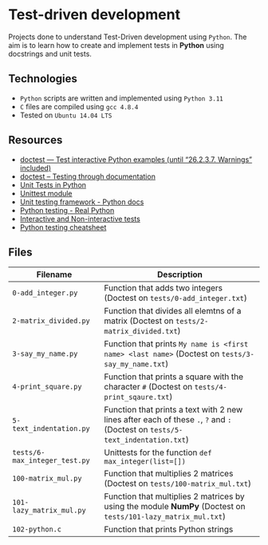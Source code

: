# Test-driven development

Projects done to understand Test-Driven development using `Python`. The aim is to learn how to create and implement tests in **Python** using docstrings and unit tests.

## Technologies
* `Python` scripts are written and implemented using `Python 3.11`
* `C` files are compiled using `gcc 4.8.4`
* Tested on `Ubuntu 14.04 LTS`

## Resources
* [doctest — Test interactive Python examples (until “26.2.3.7. Warnings” included)](https://docs.python.org/3/library/doctest.html)
* [doctest – Testing through documentation](https://pymotw.com/3/doctest/)
* [Unit Tests in Python](https://www.youtube.com/watch?v=1Lfv5tUGsn8)
* [Unittest module](https://www.youtube.com/watch?v=6tNS--WetLI)
* [Unit testing framework - Python docs](https://docs.python.org/3/library/unittest.html)
* [Python testing - Real Python](https://realpython.com/python-testing/)
* [Interactive and Non-interactive tests](https://mattermost.com/blog/testing-python-understanding-doctest-and-unittest/)
* [Python testing cheatsheet](https://www.pythonsheets.com/notes/python-tests.html)

## Files
| Filename | Description |
| -------- | ----------- |
| `0-add_integer.py` | Function that adds two integers (Doctest on `tests/0-add_integer.txt`) |
| `2-matrix_divided.py` | Function that divides all elemtns of a matrix (Doctest on `tests/2-matrix_divided.txt`) |
| `3-say_my_name.py` | Function that prints `My name is <first name> <last name>` (Doctest on `tests/3-say_my_name.txt`) |
| `4-print_square.py` | Function that prints a square with the character `#` (Doctest on `tests/4-print_sqaure.txt`) |
| `5-text_indentation.py` | Function that prints a text with 2 new lines after each of these `.`, `?` and `:` (Doctest on `tests/5-text_indentation.txt`) |
| `tests/6-max_integer_test.py` | Unittests for the function `def max_integer(list=[])` |
| `100-matrix_mul.py` | Function that multiplies 2 matrices (Doctest on `tests/100-matrix_mul.txt`) |
| `101-lazy_matrix_mul.py` | Function that multiplies 2 matrices by using the module **NumPy** (Doctest on `tests/101-lazy_matrix_mul.txt`) |
| `102-python.c` | Function that prints Python strings |

